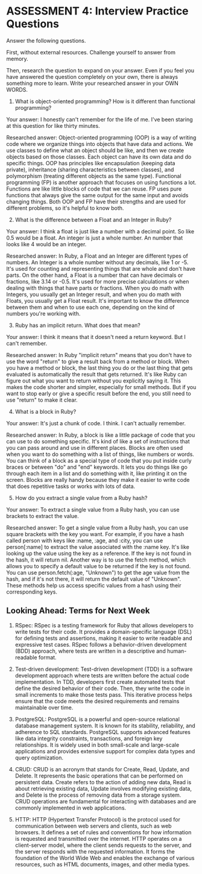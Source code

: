 # ASSESSMENT 4: Interview Practice Questions

Answer the following questions.

First, without external resources. Challenge yourself to answer from memory.

Then, research the question to expand on your answer. Even if you feel you have answered the question completely on your own, there is always something more to learn. Write your researched answer in your OWN WORDS.

1. What is object-oriented programming? How is it different than functional programming?

Your answer: I honestly can't remember for the life of me. I've been staring at this question for like thirty minutes.

Researched answer:
Object-oriented programming (OOP) is a way of writing code where we organize things into objects that have data and actions. We use classes to define what an object should be like, and then we create objects based on those classes. Each object can have its own data and do specific things. OOP has principles like encapsulation (keeping data private), inheritance (sharing characteristics between classes), and polymorphism (treating different objects as the same type). Functional programming (FP) is another approach that focuses on using functions a lot. Functions are like little blocks of code that we can reuse. FP uses pure functions that always give the same output for the same input and avoids changing things. Both OOP and FP have their strengths and are used for different problems, so it's helpful to know both.

2. What is the difference between a Float and an Integer in Ruby?

Your answer: I think a float is just like a number with a decimal point. So like 0.5 would be a float. An integer is just a whole number. An number that looks like 4 would be an integer.

Researched answer:
In Ruby, a Float and an Integer are different types of numbers. An Integer is a whole number without any decimals, like 1 or -5. It's used for counting and representing things that are whole and don't have parts. On the other hand, a Float is a number that can have decimals or fractions, like 3.14 or -0.5. It's used for more precise calculations or when dealing with things that have parts or fractions. When you do math with Integers, you usually get an Integer result, and when you do math with Floats, you usually get a Float result. It's important to know the difference between them and when to use each one, depending on the kind of numbers you're working with.

3. Ruby has an implicit return. What does that mean?

Your answer: I think it means that it doesn't need a return keyword. But I can't remember.

Researched answer:
In Ruby "implicit return" means that you don't have to use the word "return" to give a result back from a method or block. When you have a method or block, the last thing you do or the last thing that gets evaluated is automatically the result that gets returned. It's like Ruby can figure out what you want to return without you explicitly saying it. This makes the code shorter and simpler, especially for small methods. But if you want to stop early or give a specific result before the end, you still need to use "return" to make it clear.

4. What is a block in Ruby?

Your answer: It's just a chunk of code. I think. I can't actually remember.

Researched answer:
In Ruby, a block is like a little package of code that you can use to do something specific. It's kind of like a set of instructions that you can pass around and use in different places. Blocks are often used when you want to do something with a list of things, like numbers or words. You can think of a block as a special type of code that you put inside curly braces or between "do" and "end" keywords. It lets you do things like go through each item in a list and do something with it, like printing it on the screen. Blocks are really handy because they make it easier to write code that does repetitive tasks or works with lots of data.

5. How do you extract a single value from a Ruby hash?

Your answer: To extract a single value from a Ruby hash, you can use brackets to extract the value.

Researched answer:
To get a single value from a Ruby hash, you can use square brackets with the key you want. For example, if you have a hash called person with keys like :name, :age, and :city, you can use person[:name] to extract the value associated with the :name key. It's like looking up the value using the key as a reference. If the key is not found in the hash, it will return nil. Another way is to use the fetch method, which allows you to specify a default value to be returned if the key is not found. You can use person.fetch(:age, "Unknown") to get the age value from the hash, and if it's not there, it will return the default value of "Unknown". These methods help us access specific values from a hash using their corresponding keys.

## Looking Ahead: Terms for Next Week

1. RSpec:
RSpec is a testing framework for Ruby that allows developers to write tests for their code. It provides a domain-specific language (DSL) for defining tests and assertions, making it easier to write readable and expressive test cases. RSpec follows a behavior-driven development (BDD) approach, where tests are written in a descriptive and human-readable format.

2. Test-driven development:
Test-driven development (TDD) is a software development approach where tests are written before the actual code implementation. In TDD, developers first create automated tests that define the desired behavior of their code. Then, they write the code in small increments to make those tests pass. This iterative process helps ensure that the code meets the desired requirements and remains maintainable over time.

3. PostgreSQL:
PostgreSQL is a powerful and open-source relational database management system. It is known for its stability, reliability, and adherence to SQL standards. PostgreSQL supports advanced features like data integrity constraints, transactions, and foreign key relationships. It is widely used in both small-scale and large-scale applications and provides extensive support for complex data types and query optimization.

4. CRUD:
CRUD is an acronym that stands for Create, Read, Update, and Delete. It represents the basic operations that can be performed on persistent data. Create refers to the action of adding new data, Read is about retrieving existing data, Update involves modifying existing data, and Delete is the process of removing data from a storage system. CRUD operations are fundamental for interacting with databases and are commonly implemented in web applications.

5. HTTP:
HTTP (Hypertext Transfer Protocol) is the protocol used for communication between web servers and clients, such as web browsers. It defines a set of rules and conventions for how information is requested and transmitted over the internet. HTTP operates on a client-server model, where the client sends requests to the server, and the server responds with the requested information. It forms the foundation of the World Wide Web and enables the exchange of various resources, such as HTML documents, images, and other media types.
